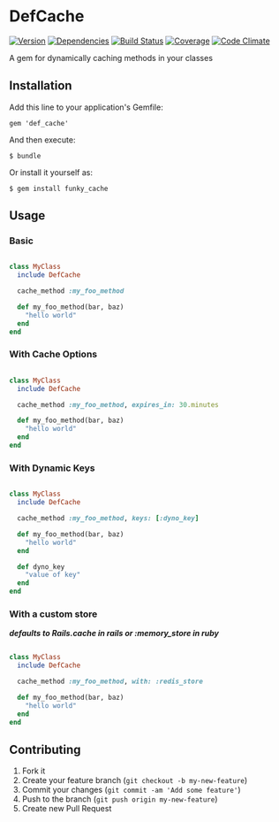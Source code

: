 # DefCache

[![Version](http://allthebadges.io/jwaldrip/def_cache/badge_fury.png)](http://allthebadges.io/jwaldrip/def_cache/badge_fury)
[![Dependencies](http://allthebadges.io/jwaldrip/def_cache/gemnasium.png)](http://allthebadges.io/jwaldrip/def_cache/gemnasium)
[![Build Status](http://allthebadges.io/jwaldrip/def_cache/travis.png)](http://allthebadges.io/jwaldrip/def_cache/travis)
[![Coverage](http://allthebadges.io/jwaldrip/def_cache/coveralls.png)](http://allthebadges.io/jwaldrip/def_cache/coveralls)
[![Code Climate](http://allthebadges.io/jwaldrip/def_cache/code_climate.png)](http://allthebadges.io/jwaldrip/def_cache/code_climate)

A gem for dynamically caching methods in your classes

## Installation

Add this line to your application's Gemfile:

    gem 'def_cache'

And then execute:

    $ bundle

Or install it yourself as:

    $ gem install funky_cache

## Usage

### Basic

```ruby

class MyClass
  include DefCache

  cache_method :my_foo_method

  def my_foo_method(bar, baz)
    "hello world"
  end
end

```

### With Cache Options

```ruby

class MyClass
  include DefCache

  cache_method :my_foo_method, expires_in: 30.minutes

  def my_foo_method(bar, baz)
    "hello world"
  end
end

```

### With Dynamic Keys

```ruby

class MyClass
  include DefCache

  cache_method :my_foo_method, keys: [:dyno_key]

  def my_foo_method(bar, baz)
    "hello world"
  end

  def dyno_key
    "value of key"
  end
end

```

### With a custom store

***defaults to Rails.cache in rails or :memory_store in ruby***

```ruby

class MyClass
  include DefCache

  cache_method :my_foo_method, with: :redis_store

  def my_foo_method(bar, baz)
    "hello world"
  end
end

```

## Contributing

1. Fork it
2. Create your feature branch (`git checkout -b my-new-feature`)
3. Commit your changes (`git commit -am 'Add some feature'`)
4. Push to the branch (`git push origin my-new-feature`)
5. Create new Pull Request
